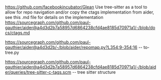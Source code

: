 https://github.com/facebookincubator/Glean
Use tree-sitter as a tool to allow for repo navigation and/or copy the ctags implementation from aider, see this .md file for details on the implementation
https://sourcegraph.com/github.com/paul-gauthier/aider@a4d3d2b7a58957d6864238cfd4ae8185d70971a1/-/blob/docs/ctags.md

https://sourcegraph.com/github.com/paul-gauthier/aider@a4d3d2b/-/blob/aider/repomap.py?L354:9-354:16 -- to-tree.py

https://sourcegraph.com/github.com/paul-gauthier/aider@a4d3d2b7a58957d6864238cfd4ae8185d70971a1/-/blob/aider/queries/tree-sitter-c-tags.scm -- tree sitter structure

